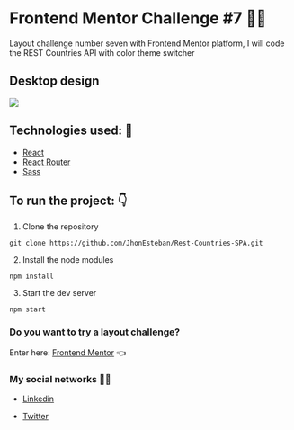 # Frontend Mentor Challenge #7 🐱‍👤

Layout challenge number seven with Frontend Mentor platform, I will code the REST Countries API with color theme switcher

## Desktop design

![](https://i.imgur.com/1uG93Tl.jpg)

## Technologies used: 📕

- [React](https://reactjs.org/ 'Click here')
- [React Router](https://reactrouter.com/web/guides/quick-start 'Click here')
- [Sass](https://sass-lang.com/ 'Click here')

## To run the project: 👇

1. Clone the repository

```
git clone https://github.com/JhonEsteban/Rest-Countries-SPA.git
```

2. Install the node modules

```
npm install
```

3. Start the dev server

```
npm start
```

### Do you want to try a layout challenge?

Enter here: [Frontend Mentor](https://www.frontendmentor.io/challenges 'Click here') 👈

### My social networks 👋🏼

- [Linkedin](https://www.linkedin.com/in/jhon-esteban-herrera-zabala-6b960b196 'My Linkendin')

- [Twitter](https://twitter.com/JhonDev_19 'My Twitter')
